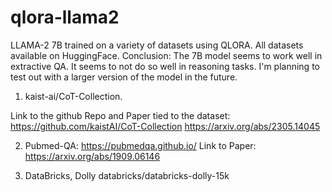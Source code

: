 # qlora-llama2

LLAMA-2 7B trained on a variety of datasets using QLORA. All datasets available on HuggingFace.
Conclusion: The 7B model seems to work well in extractive QA. It seems to not do so well in reasoning tasks. I'm planning to test out with a larger version of the model in the future.

1) kaist-ai/CoT-Collection.

Link to the github Repo and Paper tied to the dataset:
https://github.com/kaistAI/CoT-Collection
https://arxiv.org/abs/2305.14045

2) Pubmed-QA:
   https://pubmedqa.github.io/
   Link to Paper: https://arxiv.org/abs/1909.06146

3) DataBricks, Dolly
   databricks/databricks-dolly-15k

   
